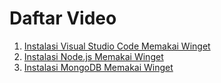 # Daftar Video

1. [Instalasi Visual Studio Code Memakai Winget](https://www.youtube.com/watch?v=B2rK4eYcCpQ)
2. [Instalasi Node.js Memakai Winget](https://www.youtube.com/watch?v=jXdXOoH71SU)
3. [Instalasi MongoDB Memakai Winget](https://www.youtube.com/watch?v=BrO1RLkT9ys)

